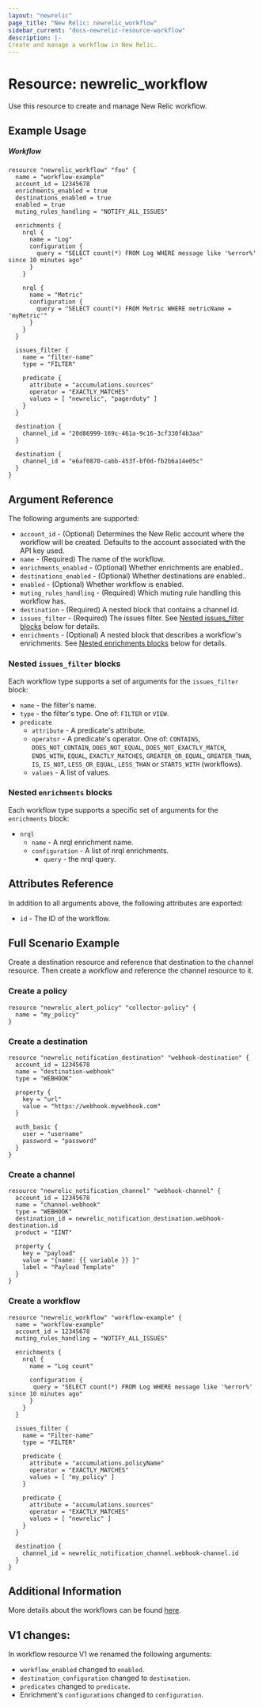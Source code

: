 ```yaml
---
layout: "newrelic"
page_title: "New Relic: newrelic_workflow"
sidebar_current: "docs-newrelic-resource-workflow"
description: |-
Create and manage a workflow in New Relic.
---
```


# Resource: newrelic\_workflow

Use this resource to create and manage New Relic workflow.

## Example Usage

##### Workflow
```hcl
resource "newrelic_workflow" "foo" {
  name = "workflow-example"
  account_id = 12345678
  enrichments_enabled = true
  destinations_enabled = true
  enabled = true
  muting_rules_handling = "NOTIFY_ALL_ISSUES"

  enrichments {
    nrql {
      name = "Log"
      configuration {
        query = "SELECT count(*) FROM Log WHERE message like '%error%' since 10 minutes ago"
      }
    }

    nrql {
      name = "Metric"
      configuration {
        query = "SELECT count(*) FROM Metric WHERE metricName = 'myMetric'"
      }
    }
  }

  issues_filter {
    name = "filter-name"
    type = "FILTER"

    predicate {
      attribute = "accumulations.sources"
      operator = "EXACTLY_MATCHES"
      values = [ "newrelic", "pagerduty" ]
    }
  }

  destination {
    channel_id = "20d86999-169c-461a-9c16-3cf330f4b3aa"
  }

  destination {
    channel_id = "e6af0870-cabb-453f-bf0d-fb2b6a14e05c"
  }
}
```

## Argument Reference

The following arguments are supported:

* `account_id` - (Optional) Determines the New Relic account where the workflow will be created. Defaults to the account associated with the API key used.
* `name` - (Required) The name of the workflow.
* `enrichments_enabled` - (Optional) Whether enrichments are enabled..
* `destinations_enabled` - (Optional) Whether destinations are enabled..
* `enabled` - (Optional) Whether workflow is enabled.
* `muting_rules_handling` - (Required) Which muting rule handling this workflow has.
* `destination` - (Required) A nested block that contains a channel id.
* `issues_filter` - (Required) The issues filter.  See [Nested issues_filter blocks](#nested-issues_filter-blocks) below for details.
* `enrichments` - (Optional) A nested block that describes a workflow's enrichments. See [Nested enrichments blocks](#nested-enrichments-blocks) below for details.

### Nested `issues_filter` blocks

Each workflow type supports a set of arguments for the `issues_filter` block:

* `name` - the filter's name.
* `type` - the filter's type.   One of: `FILTER` or `VIEW`.
* `predicate`
  * `attribute` - A predicate's attribute.
  * `operator` - A predicate's operator. One of: `CONTAINS`, `DOES_NOT_CONTAIN`, `DOES_NOT_EQUAL`, `DOES_NOT_EXACTLY_MATCH`, `ENDS_WITH`, `EQUAL`, `EXACTLY_MATCHES`, `GREATER_OR_EQUAL`, `GREATER_THAN`, `IS`, `IS_NOT`, `LESS_OR_EQUAL`, `LESS_THAN` or `STARTS_WITH` (workflows).
  * `values` - A list of values.

### Nested `enrichments` blocks

Each workflow type supports a specific set of arguments for the `enrichments` block:

* `nrql`
  * `name` - A nrql enrichment name.
  * `configuration` - A list of nrql enrichments.
    * `query` - the nrql query.


## Attributes Reference

In addition to all arguments above, the following attributes are exported:

* `id` - The ID of the workflow.

## Full Scenario Example
Create a destination resource and reference that destination to the channel resource. Then create a workflow and reference the channel resource to it.

### Create a policy
```hcl
resource "newrelic_alert_policy" "collector-policy" {
  name = "my_policy"
}
```

### Create a destination
```hcl
resource "newrelic_notification_destination" "webhook-destination" {
  account_id = 12345678
  name = "destination-webhook"
  type = "WEBHOOK"

  property {
    key = "url"
    value = "https://webhook.mywebhook.com"
  }

  auth_basic {
    user = "username"
    password = "password"
  }
}
```

### Create a channel
```hcl
resource "newrelic_notification_channel" "webhook-channel" {
  account_id = 12345678
  name = "channel-webhook"
  type = "WEBHOOK"
  destination_id = newrelic_notification_destination.webhook-destination.id
  product = "IINT"

  property {
    key = "payload"
    value = "{name: {{ variable }} }"
    label = "Payload Template"
  }
}
```

### Create a workflow
```hcl
resource "newrelic_workflow" "workflow-example" {
  name = "workflow-example"
  account_id = 12345678
  muting_rules_handling = "NOTIFY_ALL_ISSUES"

  enrichments {
    nrql {
      name = "Log count"
      
      configuration {
       query = "SELECT count(*) FROM Log WHERE message like '%error%' since 10 minutes ago"
      }
    }
  }

  issues_filter {
    name = "Filter-name"
    type = "FILTER"

    predicate {
      attribute = "accumulations.policyName"
      operator = "EXACTLY_MATCHES"
      values = [ "my_policy" ]
    }

    predicate {
      attribute = "accumulations.sources"
      operator = "EXACTLY_MATCHES"
      values = [ "newrelic" ]
    }
  }

  destination {
    channel_id = newrelic_notification_channel.webhook-channel.id
  }
}
```

## Additional Information
More details about the workflows can be found [here](https://docs.newrelic.com/docs/alerts-applied-intelligence/applied-intelligence/incident-workflows/incident-workflows/).

## V1 changes:
In workflow resource V1 we renamed the following arguments:

- `workflow_enabled` changed to `enabled`.
- `destination_configuration` changed to `destination`.
- `predicates` changed to `predicate`.
- Enrichment's `configurations` changed to `configuration`.
